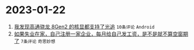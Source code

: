 # 2023-01-22

1. [我发现高通骁龙 8Gen2 的核显都支持了光追](https://www.v2ex.com/t/910225) `10条评论` `Android`
1. [如果失业在家，自己注册一家企业，每月给自己发工资，是不是就不算空窗期了](https://www.v2ex.com/t/910224) `7条评论` `奇思妙想`

